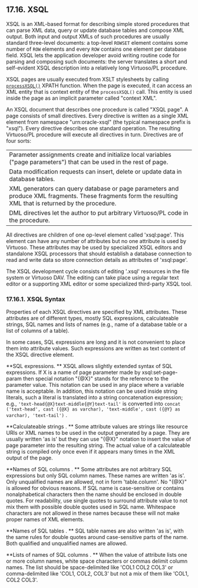 <div>

<div>

<div>

<div>

## 17.16. XSQL

</div>

</div>

</div>

XSQL is an XML-based format for describing simple stored procedures that
can parse XML data, query or update database tables and compose XML
output. Both input and output XMLs of such procedures are usually
standard three-level documents: a top-level `ROWSET` element contains
some number of `ROW` elements and every `ROW` contains one element per
database field. XSQL lets the application developer avoid writing
routine code for parsing and composing such documents: the server
translates a short and self-evident XSQL description into a relatively
long Virtuoso/PL procedure.

XSQL pages are usually executed from XSLT stylesheets by calling
<a href="xpf_processxsql.html" class="link" title="processXSQL"><code
class="function">processXSQL()</code></a> XPATH function. When the page
is executed, it can access an XML entity that is context entity of the
`processXSQL()` call. This entity is used inside the page as an implicit
parameter called "context XML".

An XSQL document that describes one procedure is called "XSQL page". A
page consists of small directives. Every directive is written as a
single XML element from namespace "urn:oracle-xsql" (the typical
namespace prefix is "xsql"). Every directive describes one standard
operation. The resulting Virtuoso/PL procedure will execute all
directives in turn. Directives are of four sorts:

|                                                                                                                                                           |
|-----------------------------------------------------------------------------------------------------------------------------------------------------------|
| Parameter assignments create and initialize local variables ("page parameters") that can be used in the rest of page.                                     |
| Data modification requests can insert, delete or update data in database tables.                                                                          |
| XML generators can query database or page parameters and produce XML fragments. These fragments form the resulting XML that is returned by the procedure. |
| DML directives let the author to put arbitrary Virtuoso/PL code in the procedure.                                                                         |

All directives are children of one op-level element called 'xsql:page'.
This element can have any number of attributes but no one attribute is
used by Virtuoso. These attributes may be used by specialized XSQL
editors and standalone XSQL processors that should establish a database
connection to read and write data so store connection details as
attributes of 'xsql:page'.

The XSQL development cycle consists of editing '.xsql' resources in the
file system or Virtuoso DAV. The editing can take place using a regular
text editor or a supporting XML editor or some specialized third-party
XSQL tool.

<div>

<div>

<div>

<div>

### 17.16.1. XSQL Syntax

</div>

</div>

</div>

Properties of each XSQL directives are specified by XML attributes.
These attributes are of different types, mostly SQL expressions,
calculateable strings, SQL names and lists of names (e.g., name of a
database table or a list of columns of a table).

In some cases, SQL expressions are long and it is not convenient to
place them into attribute values. Such expressions are written as text
content of the XSQL directive element.

**SQL expressions. ** XSQL allows slightly extended syntax of SQL
expressions. If X is a name of page parameter made by
xsql:set-page-param then special notation "{@X}" stands for the
reference to the parameter value. This notation can be used in any place
where a variable name is acceptable. In addition, this notation can be
used inside string literals, such a literal is translated into a string
concatenation expression; e.g.,
`'text-head{@X}text-middle{@Y}text-tail'` is converted into
`concat ('text-head', cast ({@X} as varchar), 'text-middle', cast ({@Y} as varchar), 'text-tail')`
.

**Calculateable strings . ** Some attribute values are strings like
resource URIs or XML names to be used in the output generated by a page.
They are usually written 'as is' but they can use "{@X}" notation to
insert the value of page parameter into the resulting string. The actual
value of a calculateable string is compiled only once even if it appears
many times in the XML output of the page.

**Names of SQL columns . ** Some attributes are not arbitrary SQL
expressions but only SQL column names. These names are written 'as is'.
Only unqualified names are allowed, not in form 'table.column'. No
"{@X}" is allowed for obvious reasons. If SQL name is case-sensitive or
contains nonalphabetical characters then the name should be enclosed in
double quotes. For readability, use single quotes to surround attribute
value to not mix them with possible double quotes used in SQL name.
Whitespace characters are not allowed in these names because these will
not make proper names of XML elements.

**Names of SQL tables . ** SQL table names are also written 'as is',
with the same rules for double quotes around case-sensitive parts of the
name. Both qualified and unqualified names are allowed.

**Lists of names of SQL columns . ** When the value of attribute lists
one or more column names, white space characters or commas delimit
column names. The list should be space-delimited like 'COL1 COL2 COL3'
or comma-delimited like 'COL1, COL2, COL3' but not a mix of them like
'COL1, COL2 COL3'.

</div>

</div>
